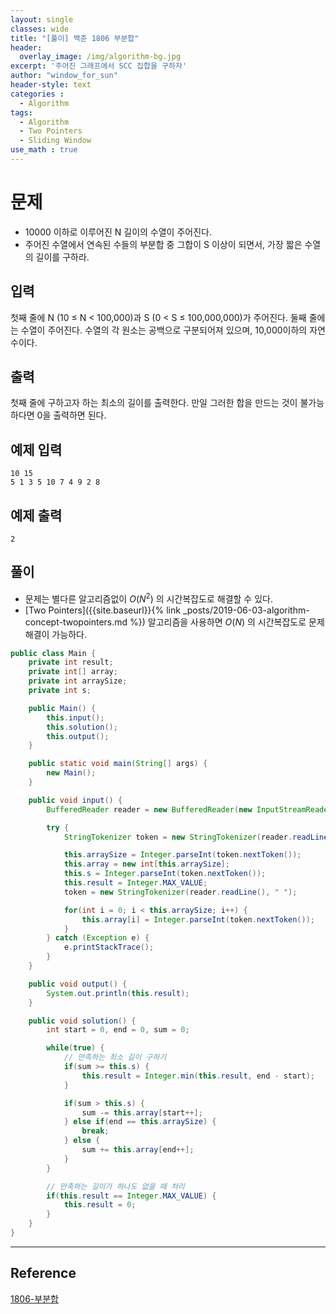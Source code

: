 ```yaml
--- 
layout: single
classes: wide
title: "[풀이] 백준 1806 부분합"
header:
  overlay_image: /img/algorithm-bg.jpg
excerpt: '주어진 그래프에서 SCC 집합을 구하자'
author: "window_for_sun"
header-style: text
categories :
  - Algorithm
tags:
  - Algorithm
  - Two Pointers
  - Sliding Window
use_math : true
---  
```


# 문제
- 10000 이하로 이루어진 N 길이의 수열이 주어진다.
- 주어진 수열에서 연속된 수들의 부분합 중 그합이 S 이상이 되면서, 가장 짧은 수열의 길이를 구하라.

## 입력
첫째 줄에 N (10 ≤ N < 100,000)과 S (0 < S ≤ 100,000,000)가 주어진다. 둘째 줄에는 수열이 주어진다. 수열의 각 원소는 공백으로 구분되어져 있으며, 10,000이하의 자연수이다.

## 출력
첫째 줄에 구하고자 하는 최소의 길이를 출력한다. 만일 그러한 합을 만드는 것이 불가능하다면 0을 출력하면 된다.

## 예제 입력

```
10 15
5 1 3 5 10 7 4 9 2 8
```  

## 예제 출력

```
2
```  

## 풀이
- 문제는 별다른 알고리즘없이 $O(N^2)$ 의 시간복잡도로 해결할 수 있다.
- [Two Pointers]({{site.baseurl}}{% link _posts/2019-06-03-algorithm-concept-twopointers.md %}) 알고리즘을 사용하면 $O(N)$ 의 시간복잡도로 문제 해결이 가능하다.

```java
public class Main {
    private int result;
    private int[] array;
    private int arraySize;
    private int s;

    public Main() {
        this.input();
        this.solution();
        this.output();
    }

    public static void main(String[] args) {
        new Main();
    }

    public void input() {
        BufferedReader reader = new BufferedReader(new InputStreamReader(System.in));

        try {
            StringTokenizer token = new StringTokenizer(reader.readLine(), " ");

            this.arraySize = Integer.parseInt(token.nextToken());
            this.array = new int[this.arraySize];
            this.s = Integer.parseInt(token.nextToken());
            this.result = Integer.MAX_VALUE;
            token = new StringTokenizer(reader.readLine(), " ");

            for(int i = 0; i < this.arraySize; i++) {
                this.array[i] = Integer.parseInt(token.nextToken());
            }
        } catch (Exception e) {
            e.printStackTrace();
        }
    }

    public void output() {
        System.out.println(this.result);
    }

    public void solution() {
        int start = 0, end = 0, sum = 0;

        while(true) {
            // 만족하는 최소 길이 구하기
            if(sum >= this.s) {
                this.result = Integer.min(this.result, end - start);
            }

            if(sum > this.s) {
                sum -= this.array[start++];
            } else if(end == this.arraySize) {
                break;
            } else {
                sum += this.array[end++];
            }
        }

        // 만족하는 길이가 하나도 없을 때 처리
        if(this.result == Integer.MAX_VALUE) {
            this.result = 0;
        }
    }
}
```  

---
## Reference
[1806-부분합](https://www.acmicpc.net/problem/1806)  
